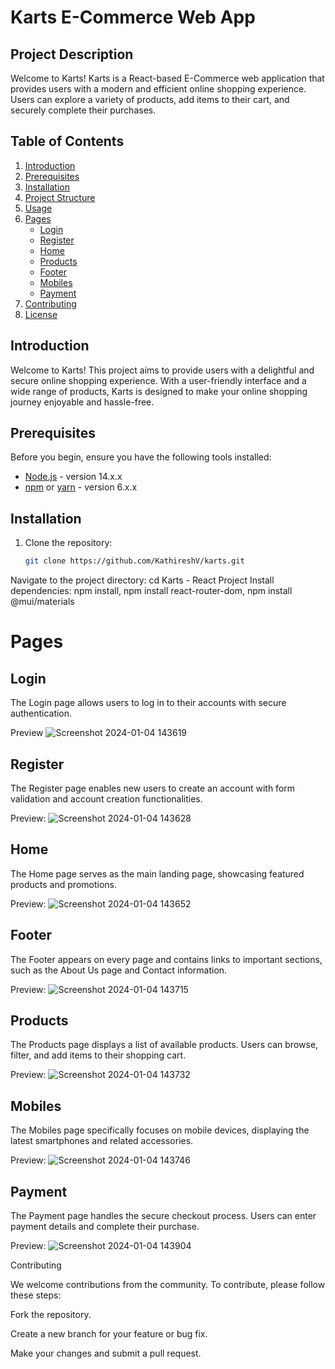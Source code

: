 # Karts E-Commerce Web App

## Project Description
Welcome to Karts! Karts is a React-based E-Commerce web application that provides users with a modern and efficient online shopping experience. Users can explore a variety of products, add items to their cart, and securely complete their purchases.

## Table of Contents
1. [Introduction](#introduction)
2. [Prerequisites](#prerequisites)
3. [Installation](#installation)
4. [Project Structure](#project-structure)
5. [Usage](#usage)
6. [Pages](#pages)
   - [Login](#login)
   - [Register](#register)
   - [Home](#home)
   - [Products](#products)
   - [Footer](#footer)
   - [Mobiles](#mobiles)
   - [Payment](#payment)
7. [Contributing](#contributing)
8. [License](#license)

## Introduction
Welcome to Karts! This project aims to provide users with a delightful and secure online shopping experience. With a user-friendly interface and a wide range of products, Karts is designed to make your online shopping journey enjoyable and hassle-free.

## Prerequisites
Before you begin, ensure you have the following tools installed:
- [Node.js](https://nodejs.org/) - version 14.x.x
- [npm](https://www.npmjs.com/) or [yarn](https://yarnpkg.com/) - version 6.x.x

## Installation
1. Clone the repository:
   ```bash
   git clone https://github.com/KathireshV/karts.git
Navigate to the project directory:
  cd Karts - React Project
Install dependencies:
  npm install,
  npm install react-router-dom,
  npm install @mui/materials

# Pages

## Login 

The Login page allows users to log in to their accounts with secure authentication.

Preview
        ![Screenshot 2024-01-04 143619](https://github.com/KathireshV/React_IRC/assets/125338548/9e9e2b1f-b4c5-48de-bd5d-a034dbe9dc41)


## Register

The Register page enables new users to create an account with form validation and account creation functionalities.

Preview:
        ![Screenshot 2024-01-04 143628](https://github.com/KathireshV/React_IRC/assets/125338548/eb117ba4-0734-4566-9f52-cd2d668d9973)


## Home

The Home page serves as the main landing page, showcasing featured products and promotions.

Preview:
        ![Screenshot 2024-01-04 143652](https://github.com/KathireshV/React_IRC/assets/125338548/7697512b-f600-4364-9445-0dd5a7919f9f)


## Footer

The Footer appears on every page and contains links to important sections, such as the About Us page and Contact information.

Preview:
      ![Screenshot 2024-01-04 143715](https://github.com/KathireshV/React_IRC/assets/125338548/4f5b0378-6708-4621-9663-dc5398ff85c1)


## Products

The Products page displays a list of available products. Users can browse, filter, and add items to their shopping cart.

Preview:
      ![Screenshot 2024-01-04 143732](https://github.com/KathireshV/React_IRC/assets/125338548/b1162e33-18b0-43f6-942f-e9c80ed89b99)


## Mobiles

The Mobiles page specifically focuses on mobile devices, displaying the latest smartphones and related accessories.

Preview:
      ![Screenshot 2024-01-04 143746](https://github.com/KathireshV/React_IRC/assets/125338548/9fd5de3a-3720-4dfc-b4d9-0749aafa6bde)


## Payment

The Payment page handles the secure checkout process. Users can enter payment details and complete their purchase.

Preview:
      ![Screenshot 2024-01-04 143904](https://github.com/KathireshV/React_IRC/assets/125338548/47e80833-f5b8-4e9d-b657-32116f668bea)


Contributing

We welcome contributions from the community. To contribute, please follow these steps:

Fork the repository.

Create a new branch for your feature or bug fix.

Make your changes and submit a pull request.
